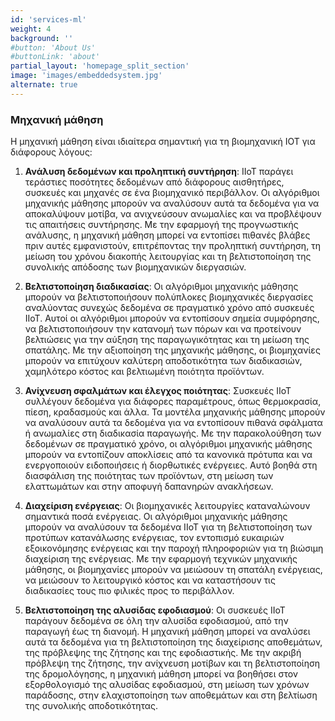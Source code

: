 ```yaml
---
id: 'services-ml'
weight: 4
background: ''
#button: 'About Us'
#buttonLink: 'about'
partial_layout: 'homepage_split_section'
image: 'images/embeddedsystem.jpg'
alternate: true
---
```

### Μηχανική μάθηση

 

Η μηχανική μάθηση είναι ιδιαίτερα σημαντική για τη βιομηχανική IOT για διάφορους λόγους: 

 

1. **Ανάλυση δεδομένων και προληπτική συντήρηση**: IIoT παράγει τεράστιες ποσότητες δεδομένων από διάφορους αισθητήρες, συσκευές και μηχανές σε ένα βιομηχανικό περιβάλλον. Οι αλγόριθμοι μηχανικής μάθησης μπορούν να αναλύσουν αυτά τα δεδομένα για να αποκαλύψουν μοτίβα, να ανιχνεύσουν ανωμαλίες και να προβλέψουν τις απαιτήσεις συντήρησης. Με την εφαρμογή της προγνωστικής ανάλυσης, η μηχανική μάθηση μπορεί να εντοπίσει πιθανές βλάβες πριν αυτές εμφανιστούν, επιτρέποντας την προληπτική συντήρηση, τη μείωση του χρόνου διακοπής λειτουργίας και τη βελτιστοποίηση της συνολικής απόδοσης των βιομηχανικών διεργασιών. 

 

2. **Βελτιστοποίηση διαδικασίας**: Οι αλγόριθμοι μηχανικής μάθησης μπορούν να βελτιστοποιήσουν πολύπλοκες βιομηχανικές διεργασίες αναλύοντας συνεχώς δεδομένα σε πραγματικό χρόνο από συσκευές IIoT. Αυτοί οι αλγόριθμοι μπορούν να εντοπίσουν σημεία συμφόρησης, να βελτιστοποιήσουν την κατανομή των πόρων και να προτείνουν βελτιώσεις για την αύξηση της παραγωγικότητας και τη μείωση της σπατάλης. Με την αξιοποίηση της μηχανικής μάθησης, οι βιομηχανίες μπορούν να επιτύχουν καλύτερη αποδοτικότητα των διαδικασιών, χαμηλότερο κόστος και βελτιωμένη ποιότητα προϊόντων. 

 

3. **Ανίχνευση σφαλμάτων και έλεγχος ποιότητας**: Συσκευές IIoT συλλέγουν δεδομένα για διάφορες παραμέτρους, όπως θερμοκρασία, πίεση, κραδασμούς και άλλα. Τα μοντέλα μηχανικής μάθησης μπορούν να αναλύσουν αυτά τα δεδομένα για να εντοπίσουν πιθανά σφάλματα ή ανωμαλίες στη διαδικασία παραγωγής. Με την παρακολούθηση των δεδομένων σε πραγματικό χρόνο, οι αλγόριθμοι μηχανικής μάθησης μπορούν να εντοπίζουν αποκλίσεις από τα κανονικά πρότυπα και να ενεργοποιούν ειδοποιήσεις ή διορθωτικές ενέργειες. Αυτό βοηθά στη διασφάλιση της ποιότητας των προϊόντων, στη μείωση των ελαττωμάτων και στην αποφυγή δαπανηρών ανακλήσεων. 

 

4. **Διαχείριση ενέργειας**: Οι βιομηχανικές λειτουργίες καταναλώνουν σημαντικά ποσά ενέργειας. Οι αλγόριθμοι μηχανικής μάθησης μπορούν να αναλύσουν τα δεδομένα IIoT για τη βελτιστοποίηση των προτύπων κατανάλωσης ενέργειας, τον εντοπισμό ευκαιριών εξοικονόμησης ενέργειας και την παροχή πληροφοριών για τη βιώσιμη διαχείριση της ενέργειας. Με την εφαρμογή τεχνικών μηχανικής μάθησης, οι βιομηχανίες μπορούν να μειώσουν τη σπατάλη ενέργειας, να μειώσουν το λειτουργικό κόστος και να καταστήσουν τις διαδικασίες τους πιο φιλικές προς το περιβάλλον. 

 

5. **Βελτιστοποίηση της αλυσίδας εφοδιασμού**: Οι συσκευές IIoT παράγουν δεδομένα σε όλη την αλυσίδα εφοδιασμού, από την παραγωγή έως τη διανομή. Η μηχανική μάθηση μπορεί να αναλύσει αυτά τα δεδομένα για τη βελτιστοποίηση της διαχείρισης αποθεμάτων, της πρόβλεψης της ζήτησης και της εφοδιαστικής. Με την ακριβή πρόβλεψη της ζήτησης, την ανίχνευση μοτίβων και τη βελτιστοποίηση της δρομολόγησης, η μηχανική μάθηση μπορεί να βοηθήσει στον εξορθολογισμό της αλυσίδας εφοδιασμού, στη μείωση των χρόνων παράδοσης, στην ελαχιστοποίηση των αποθεμάτων και στη βελτίωση της συνολικής αποδοτικότητας. 